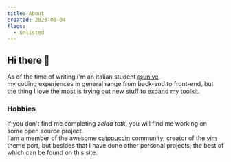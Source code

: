 ```yaml
---
title: About
created: 2023-08-04
flags:
  - unlisted
---
```


## Hi there 👋
As of the time of writing i'm an italian student [@unive](https://www.unive.it/), <br>
my coding experiences in general range from back-end to front-end, but the thing I love the most is trying out new stuff to expand my toolkit.

### Hobbies
If you don't find me completing _zelda totk_, you will find me working on some open source project. <br>
I am a member of the awesome [catppuccin](https://github.com/catppuccin) community, creator of the [vim](https://github.com/catppuccin/vim) theme port, but besides that I have done other personal projects, the best of which can be found on this site.